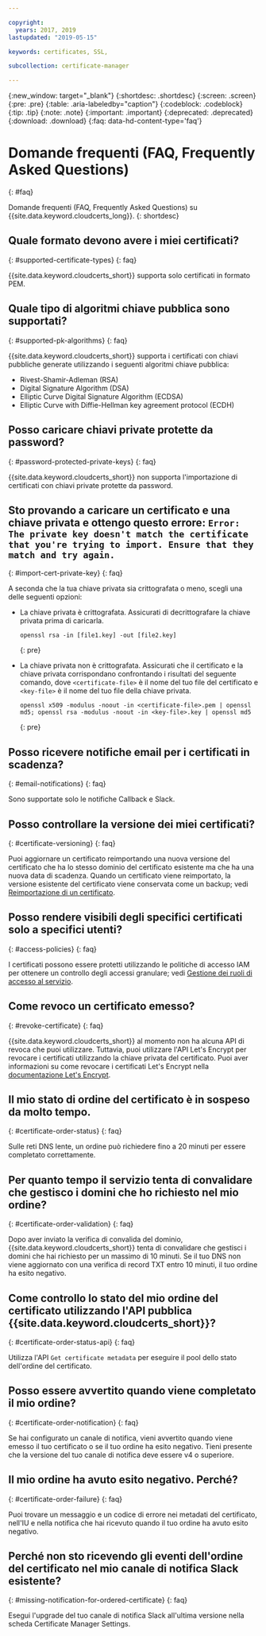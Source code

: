 ```yaml
---

copyright:
  years: 2017, 2019
lastupdated: "2019-05-15"

keywords: certificates, SSL,

subcollection: certificate-manager

---
```


{:new_window: target="_blank"}
{:shortdesc: .shortdesc}
{:screen: .screen}
{:pre: .pre}
{:table: .aria-labeledby="caption"}
{:codeblock: .codeblock}
{:tip: .tip}
{:note: .note}
{:important: .important}
{:deprecated: .deprecated}
{:download: .download}
{:faq: data-hd-content-type='faq'}

# Domande frequenti (FAQ, Frequently Asked Questions)
{: #faq}

Domande frequenti (FAQ, Frequently Asked Questions) su {{site.data.keyword.cloudcerts_long}}.
{: shortdesc}

## Quale formato devono avere i miei certificati?
{: #supported-certificate-types}
{: faq}

{{site.data.keyword.cloudcerts_short}} supporta solo certificati in formato PEM.

## Quale tipo di algoritmi chiave pubblica sono supportati?
{: #supported-pk-algorithms}
{: faq}

{{site.data.keyword.cloudcerts_short}} supporta i certificati con chiavi pubbliche generate utilizzando i seguenti algoritmi chiave pubblica: 

* Rivest-Shamir-Adleman (RSA)
* Digital Signature Algorithm (DSA)
* Elliptic Curve Digital Signature Algorithm (ECDSA)
* Elliptic Curve with Diffie-Hellman key agreement protocol (ECDH)


## Posso caricare chiavi private protette da password?
{: #password-protected-private-keys}
{: faq}

{{site.data.keyword.cloudcerts_short}} non supporta l'importazione di certificati con chiavi private protette da password.

## Sto provando a caricare un certificato e una chiave privata e ottengo questo errore: `Error: The private key doesn't match the certificate that you're trying to import. Ensure that they match and try again.`
{: #import-cert-private-key}
{: faq}

A seconda che la tua chiave privata sia crittografata o meno, scegli una delle seguenti opzioni:

* La chiave privata è crittografata. Assicurati di decrittografare la chiave privata prima di caricarla.

   ```
   openssl rsa -in [file1.key] -out [file2.key]
   ```
   {: pre}

* La chiave privata non è crittografata. Assicurati che il certificato e la chiave privata corrispondano confrontando i risultati del seguente comando, dove `<certificate-file>` è il nome del tuo file del certificato e `<key-file>` è il nome del tuo file della chiave privata.

   ```
   openssl x509 -modulus -noout -in <certificate-file>.pem | openssl md5; openssl rsa -modulus -noout -in <key-file>.key | openssl md5
   ```
   {: pre}

## Posso ricevere notifiche email per i certificati in scadenza?
{: #email-notifications}
{: faq}

Sono supportate solo le notifiche Callback e Slack.


## Posso controllare la versione dei miei certificati?
{: #certificate-versioning}
{: faq}

Puoi aggiornare un certificato reimportando una nuova versione del certificato che ha lo stesso dominio del certificato esistente ma che ha una nuova data di scadenza. Quando un certificato viene reimportato, la versione esistente del certificato viene conservata come un backup; vedi [Reimportazione di un certificato](/docs/services/certificate-manager?topic=certificate-manager-managing-certificates-from-the-dashboard#reimport-certificate).



## Posso rendere visibili degli specifici certificati solo a specifici utenti?
{: #access-policies}
{: faq}

I certificati possono essere protetti utilizzando le politiche di accesso IAM per ottenere un controllo degli accessi granulare; vedi [Gestione dei ruoli di accesso al servizio](/docs/services/certificate-manager?topic=certificate-manager-managing-service-access-roles#managing-service-access-roles).



## Come revoco un certificato emesso?
{: #revoke-certificate}
{: faq}

{{site.data.keyword.cloudcerts_short}} al momento non ha alcuna API di revoca che puoi utilizzare. Tuttavia, puoi utilizzare l'API Let's Encrypt per revocare i certificati utilizzando la chiave privata del certificato. Puoi aver informazioni su come revocare i certificati Let's Encrypt nella [documentazione Let's Encrypt](https://letsencrypt.org/docs/revoking/).



## Il mio stato di ordine del certificato è in sospeso da molto tempo.
{: #certificate-order-status}
{: faq}

Sulle reti DNS lente, un ordine può richiedere fino a 20 minuti per essere completato correttamente.

## Per quanto tempo il servizio tenta di convalidare che gestisco i domini che ho richiesto nel mio ordine?
{: #certificate-order-validation}
{: faq}

Dopo aver inviato la verifica di convalida del dominio, {{site.data.keyword.cloudcerts_short}} tenta di convalidare che gestisci i domini che hai richiesto per un massimo di 10 minuti. Se il tuo DNS non viene aggiornato con una verifica di record TXT entro 10 minuti, il tuo ordine ha esito negativo.

## Come controllo lo stato del mio ordine del certificato utilizzando l'API pubblica {{site.data.keyword.cloudcerts_short}}?
{: #certificate-order-status-api}
{: faq}

Utilizza l'API `Get certificate metadata` per eseguire il pool dello stato dell'ordine del certificato.

## Posso essere avvertito quando viene completato il mio ordine?
{: #certificate-order-notification}
{: faq}

Se hai configurato un canale di notifica, vieni avvertito quando viene emesso il tuo certificato o se il tuo ordine ha esito negativo. Tieni presente che la versione del tuo canale di notifica deve essere v4 o superiore.

## Il mio ordine ha avuto esito negativo. Perché?
{: #certificate-order-failure}
{: faq}

Puoi trovare un messaggio e un codice di errore nei metadati del certificato, nell'IU e nella notifica che hai ricevuto quando il tuo ordine ha avuto esito negativo.

## Perché non sto ricevendo gli eventi dell'ordine del certificato nel mio canale di notifica Slack esistente?
{: #missing-notification-for-ordered-certificate}
{: faq}

Esegui l'upgrade del tuo canale di notifica Slack all'ultima versione nella scheda Certificate Manager Settings.
